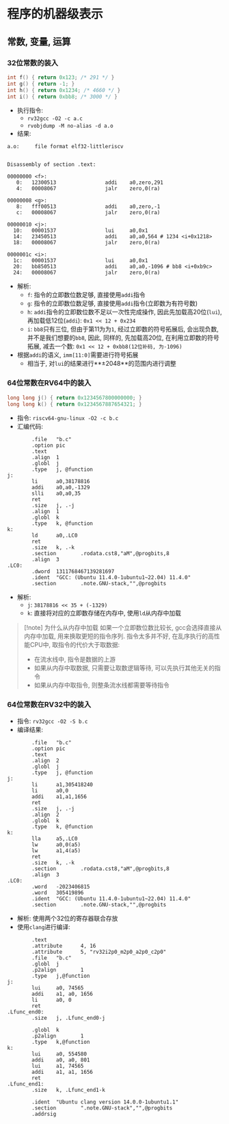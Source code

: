 # 程序的机器级表示
## 常数, 变量, 运算
### 32位常数的装入
```C
int f() { return 0x123; /* 291 */ }
int g() { return -1; }
int h() { return 0x1234; /* 4660 */ }
int i() { return 0xbb8; /* 3000 */ }
```
- 执行指令:
	- `rv32gcc -O2 -c a.c`
	- `rvobjdump -M no-alias -d a.o`
- 结果: 
```
a.o:     file format elf32-littleriscv


Disassembly of section .text:

00000000 <f>:
   0:   12300513                addi    a0,zero,291
   4:   00008067                jalr    zero,0(ra)

00000008 <g>:
   8:   fff00513                addi    a0,zero,-1
   c:   00008067                jalr    zero,0(ra)

00000010 <j>:
  10:   00001537                lui     a0,0x1
  14:   23450513                addi    a0,a0,564 # 1234 <i+0x1218>
  18:   00008067                jalr    zero,0(ra)

0000001c <i>:
  1c:   00001537                lui     a0,0x1
  20:   bb850513                addi    a0,a0,-1096 # bb8 <i+0xb9c>
  24:   00008067                jalr    zero,0(ra)
```
- 解析:
	- `f`: 指令的立即数位数足够, 直接使用`addi`指令
	- `g`: 指令的立即数位数足够, 直接使用`addi`指令(立即数为有符号数)
	- `h`: `addi`指令的立即数位数不足以一次性完成操作, 因此先加载高20位(`lui`), 再加载低12位(`addi`): `0x1 << 12 + 0x234`
	- `i`: `bb8`只有三位, 但由于第11为为`1`, 经过立即数的符号拓展后, 会出现负数, 并不是我们想要的`bb8`, 因此, 同样的, 先加载高20位, 在利用立即数的符号拓展, 减去一个数: `0x1 << 12 + 0xbb8(12位补码, 为-1096)`
- 根据`addi`的语义, `imm[11:0]`需要进行符号拓展
	- 相当于, 对`lui`的结果进行**±2048**的范围内进行调整

### 64位常数在RV64中的装入
```C
long long j() { return 0x1234567800000000; }
long long k() { return 0x1234567887654321; }
```
- 指令: `riscv64-gnu-linux -O2 -c b.c`
- 汇编代码: 
```
        .file   "b.c"
        .option pic
        .text
        .align  1
        .globl  j
        .type   j, @function
j:
        li      a0,38178816
        addi    a0,a0,-1329
        slli    a0,a0,35
        ret
        .size   j, .-j
        .align  1
        .globl  k
        .type   k, @function
k:
        ld      a0,.LC0
        ret
        .size   k, .-k
        .section        .rodata.cst8,"aM",@progbits,8
        .align  3
.LC0:
        .dword  1311768467139281697
        .ident  "GCC: (Ubuntu 11.4.0-1ubuntu1~22.04) 11.4.0"
        .section        .note.GNU-stack,"",@progbits
```
- 解析:
	- `j`: `38178816 << 35 + (-1329)`
	- `k`: 直接将对应的立即数存储在内存中, 使用`ld`从内存中加载
> [!note] 为什么从内存中加载
> 如果一个立即数位数比较长, gcc会选择直接从内存中加载, 用来换取更短的指令序列.
> 指令太多并不好, 在乱序执行的高性能CPU中, 取指令的代价大于取数据:
> - 在流水线中, 指令是数据的上游
> - 如果从内存中取数据, 只需要让取数逻辑等待, 可以先执行其他无关的指令
> - 如果从内存中取指令, 则整条流水线都需要等待指令

### 64位常数在RV32中的装入
- 指令: `rv32gcc -O2 -S b.c`
- 编译结果: 
```
        .file   "b.c"
        .option pic
        .text
        .align  2
        .globl  j
        .type   j, @function
j:
        li      a1,305418240
        li      a0,0
        addi    a1,a1,1656
        ret
        .size   j, .-j
        .align  2
        .globl  k
        .type   k, @function
k:
        lla     a5,.LC0
        lw      a0,0(a5)
        lw      a1,4(a5)
        ret
        .size   k, .-k
        .section        .rodata.cst8,"aM",@progbits,8
        .align  3
.LC0:
        .word   -2023406815
        .word   305419896
        .ident  "GCC: (Ubuntu 11.4.0-1ubuntu1~22.04) 11.4.0"
        .section        .note.GNU-stack,"",@progbits
```
- 解析: 使用两个32位的寄存器联合存放
- 使用`clang`进行编译: 
```
        .text
        .attribute      4, 16
        .attribute      5, "rv32i2p0_m2p0_a2p0_c2p0"
        .file   "b.c"
        .globl  j
        .p2align        1
        .type   j,@function
j:
        lui     a0, 74565
        addi    a1, a0, 1656
        li      a0, 0
        ret
.Lfunc_end0:
        .size   j, .Lfunc_end0-j

        .globl  k
        .p2align        1
        .type   k,@function
k:
        lui     a0, 554580
        addi    a0, a0, 801
        lui     a1, 74565
        addi    a1, a1, 1656
        ret
.Lfunc_end1:
        .size   k, .Lfunc_end1-k

        .ident  "Ubuntu clang version 14.0.0-1ubuntu1.1"
        .section        ".note.GNU-stack","",@progbits
        .addrsig
```